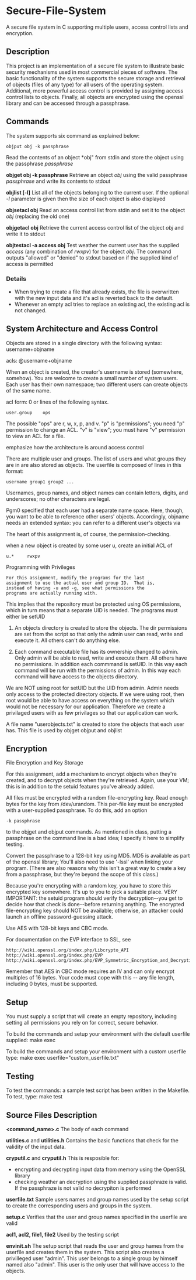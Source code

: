 # Secure-File-System
A secure file system in C supporting multiple users, access control lists and encryption.

## Description

This project is an implementation of a secure file system to illustrate basic security mechanisms used in most commercial pieces of software. The basic functionality of the system supports the secure storage and retrieval of objects (files of any type) for all users of the operating system. Additional, more powerful access control is provided by assigning access control lists to objects. Finally, all objects are encrypted using the openssl library and can be accessed through a passphrase.

## Commands
The system supports six command as explained below:

	objput obj -k passphrase
Read the contents of an object *obj" from stdin and store the object using the passphrase *passphrase*

**objget obj -k passphrase**
Retrieve an object *obj* using the valid passphrase *passphrase* and write its contents to stdout

**objlist [-l]**
List all of the objects belonging to the current user. If the optional *-l* parameter is given then the size of each object is also displayed

**objsetacl obj**
Read an access control list from stdin and set it to the object *obj* (replacing the old one)

**objgetacl obj**
Retrieve the current access control list of the object *obj* and write it to stdout

**objtestacl -a access obj**
Test weather the current user has the supplied *access* (any combination of *rwxpv*) for the object *obj*. The command outputs "allowed" or "denied" to stdout based on if the supplied kind of access is permitted

### Details

- When trying to create a file that already exists, the file is overwritten with the new input data and it's acl is reverted back to the default.
- Whenever an empty acl tries to replace an existing acl, the existing acl is not changed.

## System Architecture and Access Control

Objects are stored in a single directory with the following syntax:
username+objname

acls: @username+objname


When an object is created, the
creator's username is stored (somewhere, somehow).  You are welcome to create
a small number of system users.  Each user has their own namespace; two
different users can create objects of the same name.

acl form: 0 or lines of the following syntax.

	user.group    ops

The possible "ops" are r, w, x, p, and v.  "p" is "permissions";
you need "p" permission to change an ACL.  "v" is "view"; you must
have "v" permission to view an ACL for a file. 

emphasize how the architecture is around access control

There are multiple user and groups.  The list of users and what groups
they are in are also stored as objects.  The userfile is composed of lines in this format:

	username group1 group2 ...

Usernames, group names, and object names can contain letters, digits, and
underscores; no other characters are legal.

Pgm0 specified that each user had a separate name space.  Here,
though, you want to be able to reference other users' objects.
Accordingly, objname needs an extended syntax: you can refer to a
different user's objects via

The heart of this assignment is, of course, the permission-checking.

when a new object is created by some user u, create an initial ACL of

	u.*     rwxpv


Programming with Privileges

	For this assignment, modify the programs for the last
	assignment to use the actual user and group ID.  That is,
	instead of having -u and -g, see what permissions the
	programs are actually running with.

This implies that the repository must be protected using OS permissions, which in turn means that a separate UID is needed.  The programs must either be setUID

1) An objects directory is created to store the objects. The dir permissions are set from the script
so that only the admin user can read, write and execute it. All others can't do anything else.

2) Each command executable file has its ownership changed to admin. Only admin will be able to read, write
and execute them. All others have no permissions. In addition each commmand is setUID. In this way each command
will be run with the permissions of admin. In this way each command will have access to the objects directory.

We are NOT using root for setUID but the UID from admin. Admin needs only access to the protected directory
objects. If we were using root, then root would be able to have access on everything on the system which would
not be necessary for our application. Therefore we create a privilaged users with as few privilages so that
our application can work.

A file name "userobjects.txt" is created to store the objects that each user
has. This file is used by objget objput and objlist

## Encryption

File Encryption and Key Storage

For this assignment, add a mechanism to encrypt objects when they're
created, and to decrypt objects when they're retrieved.  Again, use
your VM; this is in addition to the setuid features you've already added.

All files must be encrypted with a random file-encrypting key.  Read
enough bytes for the key from /dev/urandom.  This per-file key must be
encrypted with a user-supplied passphrase.  To do this, add an option

	-k passphrase

to the objget and objput commands.  As mentioned in class, putting a
passphrase on the command line is a bad idea; I specify it here to
simplify testing.

Convert the passphrase to a 128-bit key using MD5.  MD5 is available
as part of the openssl library; You'll also need to use '-lssl'
when linking your program.  (There are also reasons why this isn't
a great way to create a key from a passphrase, but they're beyond
the scope of this class.)

Because you're encrypting with a random key, you have to store this
encrypted key somewhere.  It's up to you to pick a suitable place.
VERY IMPORTANT: the setuid program should verify the decryption--you
get to decide how that check is done--before returning anything.
The encrypted file-encrypting key should NOT be available; otherwise,
an attacker could launch an offline password-guessing attack.

Use AES with 128-bit keys and CBC mode.

For documentation on the EVP interface to SSL, see
	
	http://wiki.openssl.org/index.php/Libcrypto_API
	http://wiki.openssl.org/index.php/EVP
	http://wiki.openssl.org/index.php/EVP_Symmetric_Encryption_and_Decryption

Remember that AES in CBC mode requires an IV and can only encrypt multiples
of 16 bytes.  Your code must cope with this -- any file length, including
0 bytes, must be supported.

## Setup
You must supply a script that will create an empty repository, including setting all permissions you rely on for correct, secure behavior.

To build the commands and setup your environment with the default userfile supplied:
make exec

To build the commands and setup your environment with a custom userfile type:
make exec userfile="custom_userfile.txt"

## Testing
To test the commands: a sample test script has been written in the Makefile. To test, type:
make test


## Source Files Description

**<command_name>.c**
The body of each command

**utilities.c** and **utilities.h**
Contains the basic functions that check for the validity of the input data.

**cryputil.c** and **cryputil.h**
This is resposible for:
- encrypting and decrypting input data from memory using the OpenSSL library
- checking weather an decryption using the supplied passphraze is valid. If the passphraze is not valid
no decrypiton is performed

**userfile.txt**
Sample users names and group names used by the setup script to create the corresponding users and groups in the system.

**setup.c**
Verifies that the user and group names specified in the userfile are valid

**acl1, acl2, file1, file2**
Used by the testing script

**envinit.sh**
The setup script that reads the user and group hames from the userfile and creates them in the system.
This script also creates a privilleged user "admin". This user belongs to a single group by himself named
also "admin". This user is the only user that will have access to the objects.

